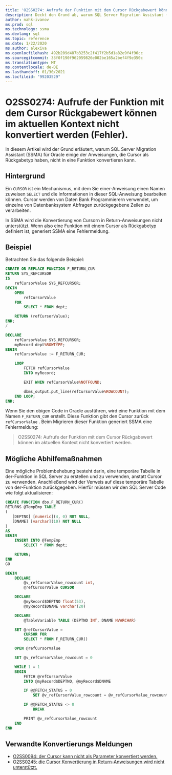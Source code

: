 ```yaml
---
title: 'O2SS0274: Aufrufe der Funktion mit dem Cursor Rückgabewert können im aktuellen Kontext nicht konvertiert werden (Fehler).'
description: Deckt den Grund ab, warum SQL Server Migration Assistant (SSMA) für Oracle einige der Anweisungen, die Cursor als Rückgabetyp aufweisen, nicht in eine Funktions Fehlermeldung O2SS0274 konvertieren kann.
author: nahk-ivanov
ms.prod: sql
ms.technology: ssma
ms.devlang: sql
ms.topic: reference
ms.date: 1/22/2020
ms.author: alexiva
ms.openlocfilehash: 492b209d487b3253c2f417f2b5d1a82e9f4f96cc
ms.sourcegitcommit: 33f0f190f962059826e002be165a2bef4f9e350c
ms.translationtype: MT
ms.contentlocale: de-DE
ms.lasthandoff: 01/30/2021
ms.locfileid: "99203529"
---
```

# <a name="o2ss0274-call-to-function-with-cursor-return-value-cannot-be-converted-in-current-context-error"></a>O2SS0274: Aufrufe der Funktion mit dem Cursor Rückgabewert können im aktuellen Kontext nicht konvertiert werden (Fehler).

In diesem Artikel wird der Grund erläutert, warum SQL Server Migration Assistant (SSMA) für Oracle einige der Anweisungen, die Cursor als Rückgabetyp haben, nicht in eine Funktion konvertieren kann.

## <a name="background"></a>Hintergrund

Ein `CURSOR` ist ein Mechanismus, mit dem Sie einer-Anweisung einen Namen zuweisen `SELECT` und die Informationen in dieser SQL-Anweisung bearbeiten können. Cursor werden von Daten Bank Programmierern verwendet, um einzelne von Datenbanksystem Abfragen zurückgegebene Zeilen zu verarbeiten.

In SSMA wird die Konvertierung von Cursorn in Return-Anweisungen nicht unterstützt. Wenn also eine Funktion mit einem Cursor als Rückgabetyp definiert ist, generiert SSMA eine Fehlermeldung.

## <a name="example"></a>Beispiel

Betrachten Sie das folgende Beispiel:

```sql
CREATE OR REPLACE FUNCTION F_RETURN_CUR
RETURN SYS_REFCURSOR
IS
    refCursorValue SYS_REFCURSOR;
BEGIN
    OPEN
        refCursorValue
    FOR
        SELECT * FROM dept;

    RETURN (refCursorValue);
END;
/

DECLARE
    refCursorValue SYS_REFCURSOR;
    myRecord dept%ROWTYPE;
BEGIN
    refCursorValue := F_RETURN_CUR;

    LOOP
        FETCH refCursorValue
        INTO myRecord;

        EXIT WHEN refCursorValue%NOTFOUND;

        dbms_output.put_line(refCursorValue%ROWCOUNT);
    END LOOP;
END;
```

Wenn Sie den obigen Code in Oracle ausführen, wird eine Funktion mit dem Namen `F_RETURN_CUR` erstellt. Diese Funktion gibt den Cursor zurück `refCursorValue` . Beim Migrieren dieser Funktion generiert SSMA eine Fehlermeldung:

> O2SS0274: Aufrufe der Funktion mit dem Cursor Rückgabewert können im aktuellen Kontext nicht konvertiert werden.

## <a name="possible-remedies"></a>Mögliche Abhilfemaßnahmen

Eine mögliche Problembehebung besteht darin, eine temporäre Tabelle in der-Funktion in SQL Server zu erstellen und zu verwenden, anstatt Cursor zu verwenden. Anschließend wird der Verweis auf diese temporäre Tabelle von der-Funktion zurückgegeben. Hierfür müssen wir den SQL Server Code wie folgt aktualisieren:

```sql
CREATE FUNCTION dbo.F_RETURN_CUR()
RETURNS @TempEmp TABLE
(
   [DEPTNO] [numeric](4, 0) NOT NULL,
   [DNAME] [varchar](10) NOT NULL
)
AS
BEGIN
    INSERT INTO @TempEmp
        SELECT * FROM dept;

    RETURN;
END
GO

BEGIN
    DECLARE
        @v_refCursorValue_rowcount int,
        @refCursorValue CURSOR

    DECLARE
        @myRecord$DEPTNO float(53),
        @myRecord$DNAME varchar(20)

    DECLARE
        @TableVariable TABLE (DEPTNO INT, DNAME NVARCHAR)

    SET @refCursorValue =
        CURSOR FOR
        SELECT * FROM F_RETURN_CUR()

    OPEN @refCursorValue

    SET @v_refCursorValue_rowcount = 0

    WHILE 1 = 1
    BEGIN
        FETCH @refCursorValue
        INTO @myRecord$DEPTNO, @myRecord$DNAME

        IF @@FETCH_STATUS = 0
            SET @v_refCursorValue_rowcount = @v_refCursorValue_rowcount + 1

        IF @@FETCH_STATUS <> 0
            BREAK

        PRINT @v_refCursorValue_rowcount
    END
END
```

## <a name="related-conversion-messages"></a>Verwandte Konvertierungs Meldungen

* [O2SS0094: der Cursor kann nicht als Parameter konvertiert werden.](o2ss0094.md)
* [O2SS0245: die Cursor Konvertierung in Return-Anweisungen wird nicht unterstützt.](o2ss0245.md)

